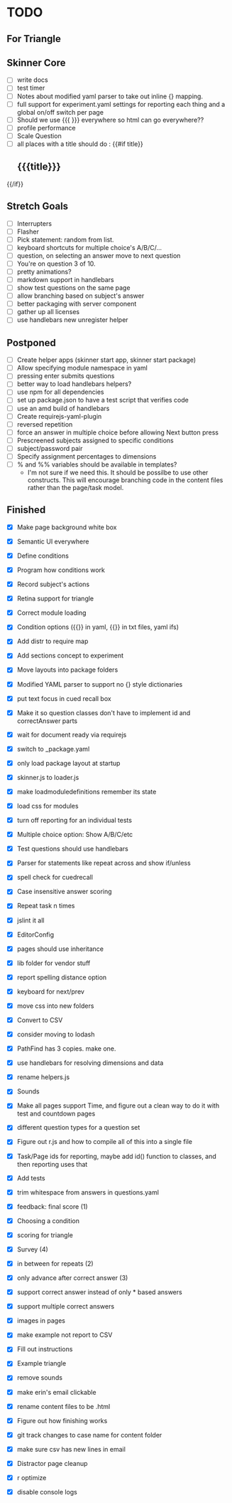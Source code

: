 
# TODO

## For Triangle

## Skinner Core

- [ ] write docs
- [ ] test timer
- [ ] Notes about modified yaml parser to take out inline {} mapping.
- [ ] full support for experiment.yaml settings for reporting each thing and a global on/off switch per page
- [ ] Should we use {{{ }}} everywhere so html can go everywhere??
- [ ] profile performance
- [ ] Scale Question
- [ ] all places with a title should do : {{#if title}}
    <h2 class="ui dividing header">{{{title}}}</h2>
{{/if}}

## Stretch Goals
- [ ] Interrupters
- [ ] Flasher
- [ ] Pick statement: random from list.
- [ ] keyboard shortcuts for multiple choice's A/B/C/...
- [ ] question, on selecting an answer move to next question
- [ ] You're on question 3 of 10.
- [ ] pretty animations?
- [ ] markdown support in handlebars
- [ ] show test questions on the same page
- [ ] allow branching based on subject's answer
- [ ] better packaging with server component
- [ ] gather up all licenses
- [ ] use handlebars new unregister helper

## Postponed

- [ ] Create helper apps (skinner start app, skinner start package)
- [ ] Allow specifying module namespace in yaml
- [ ] pressing enter submits questions
- [ ] better way to load handlebars helpers?
- [ ] use npm for all dependencies
- [ ] set up package.json to have a test script that verifies code
- [ ] use an amd build of handlebars
- [ ] Create requirejs-yaml-plugin
- [ ] reversed repetition
- [ ] force an answer in multiple choice before allowing Next button press
- [ ] Prescreened subjects assigned to specific conditions
- [ ] subject/password pair
- [ ] Specify assignment percentages to dimensions
- [ ] % and %% variables should be available in templates?
    + I'm not sure if we need this. It should be possilbe to use other constructs. This will encourage branching code in the content files rather than the page/task model.

## Finished

- [x] Make page background white box
- [x] Semantic UI everywhere
- [x] Define conditions
- [x] Program how conditions work
- [x] Record subject's actions
- [x] Retina support for triangle
- [x] Correct module loading
- [x] Condition options ({{}} in yaml, {{}} in txt files, yaml ifs)
- [x] Add distr to require map
- [x] Add sections concept to experiment
- [x] Move layouts into package folders
- [x] Modified YAML parser to support no {} style dictionaries
- [x] put text focus in cued recall box
- [x] Make it so question classes don't have to implement id and correctAnswer parts
- [x] wait for document ready via requirejs
- [x] switch to _package.yaml
- [x] only load package layout at startup
- [x] skinner.js to loader.js
- [x] make loadmoduledefinitions remember its state
- [x] load css for modules
- [x] turn off reporting for an individual tests
- [x] Multiple choice option: Show A/B/C/etc
- [x] Test questions should use handlebars
- [x] Parser for statements like repeat across and show if/unless
- [x] spell check for cuedrecall
- [x] Case insensitive answer scoring
- [x] Repeat task n times
- [x] jslint it all
- [x] EditorConfig
- [x] pages should use inheritance
- [x] lib folder for vendor stuff
- [x] report spelling distance option
- [x] keyboard for next/prev
- [x] move css into new folders
- [x] Convert to CSV
- [x] consider moving to lodash
- [x] PathFind has 3 copies. make one.
- [x] use handlebars for resolving dimensions and data
- [x] rename helpers.js
- [x] Sounds
- [x] Make all pages support Time, and figure out a clean way to do it with test and countdown pages
- [x] different question types for a question set
- [x] Figure out r.js and how to compile all of this into a single file
- [x] Task/Page ids for reporting, maybe add id() function to classes, and then reporting uses that
- [x] Add tests
- [x] trim whitespace from answers in questions.yaml
- [x] feedback: final score (1)
- [x] Choosing a condition
- [x] scoring for triangle
- [x] Survey (4)
- [x] in between for repeats (2)
- [x] only advance after correct answer (3)
- [x] support correct answer instead of only * based answers
- [X] support multiple correct answers
- [x] images in pages
- [x] make example not report to CSV
- [x] Fill out instructions
- [x] Example triangle
- [x] remove sounds
- [x] make erin's email clickable
- [x] rename content files to be .html
- [x] Figure out how finishing works
- [x] git track changes to case name for content folder
- [x] make sure csv has new lines in email
- [x] Distractor page cleanup
- [x] r optimize
- [x] disable console logs

